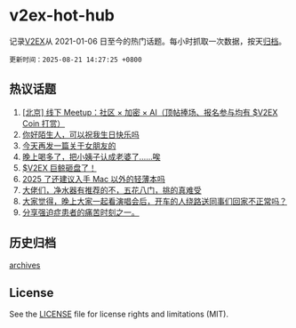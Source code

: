 # v2ex-hot-hub

 记录[V2EX](https://www.v2ex.com/)从 2021-01-06 日至今的热门话题。每小时抓取一次数据，按天[归档](archives)。

`更新时间：2025-08-21 14:27:25 +0800`

## 热议话题

1. [[北京] 线下 Meetup：社区 × 加密 × AI（顶帖捧场、报名参与均有 $V2EX Coin 打赏）](https://www.v2ex.com/t/1153737)
1. [你好陌生人，可以祝我生日快乐吗](https://www.v2ex.com/t/1153801)
1. [今天再发一篇关于女朋友的](https://www.v2ex.com/t/1153756)
1. [晚上喝多了，把小姨子认成老婆了……唉](https://www.v2ex.com/t/1153818)
1. [$V2EX 巨鲸砸盘了！](https://www.v2ex.com/t/1153865)
1. [2025 了还建议入手 Mac 以外的轻薄本吗](https://www.v2ex.com/t/1153858)
1. [大佬们，净水器有推荐的不，五花八门，挑的真难受](https://www.v2ex.com/t/1153709)
1. [大家觉得，晚上大家一起看演唱会后，开车的人绕路送同事们回家不正常吗？](https://www.v2ex.com/t/1153701)
1. [分享强迫症患者的痛苦时刻之一。](https://www.v2ex.com/t/1153724)

## 历史归档

[archives](archives)

## License

See the [LICENSE](LICENSE) file for license rights and limitations (MIT).
